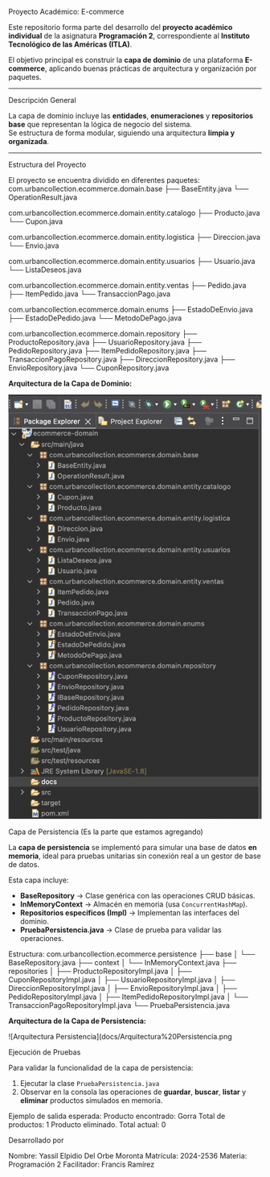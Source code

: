 Proyecto Académico: E-commerce

Este repositorio forma parte del desarrollo del **proyecto académico individual** de la asignatura **Programación 2**, correspondiente al **Instituto Tecnológico de las Américas (ITLA)**.

El objetivo principal es construir la **capa de dominio** de una plataforma **E-commerce**, aplicando buenas prácticas de arquitectura y organización por paquetes.

---

Descripción General

La capa de dominio incluye las **entidades**, **enumeraciones** y **repositorios base** que representan la lógica de negocio del sistema.  
Se estructura de forma modular, siguiendo una arquitectura **limpia y organizada**.

---

Estructura del Proyecto

El proyecto se encuentra dividido en diferentes paquetes:
com.urbancollection.ecommerce.domain.base
├── BaseEntity.java
└── OperationResult.java

com.urbancollection.ecommerce.domain.entity.catalogo
├── Producto.java
└── Cupon.java

com.urbancollection.ecommerce.domain.entity.logistica
├── Direccion.java
└── Envio.java

com.urbancollection.ecommerce.domain.entity.usuarios
├── Usuario.java
└── ListaDeseos.java

com.urbancollection.ecommerce.domain.entity.ventas
├── Pedido.java
├── ItemPedido.java
└── TransaccionPago.java

com.urbancollection.ecommerce.domain.enums
├── EstadoDeEnvio.java
├── EstadoDePedido.java
└── MetodoDePago.java

com.urbancollection.ecommerce.domain.repository
├── ProductoRepository.java
├── UsuarioRepository.java
├── PedidoRepository.java
├── ItemPedidoRepository.java
├── TransaccionPagoRepository.java
├── DireccionRepository.java
├── EnvioRepository.java
└── CuponRepository.java


**Arquitectura de la Capa de Dominio:**

![Arquitectura Ecommerce](docs/Arquitectura%20Ecommerce.png)


Capa de Persistencia (Es la parte que estamos agregando)

La **capa de persistencia** se implementó para simular una base de datos **en memoria**, ideal para pruebas unitarias sin conexión real a un gestor de base de datos.

Esta capa incluye:
- **BaseRepository** → Clase genérica con las operaciones CRUD básicas.  
- **InMemoryContext** → Almacén en memoria (usa `ConcurrentHashMap`).  
- **Repositorios específicos (Impl)** → Implementan las interfaces del dominio.  
- **PruebaPersistencia.java** → Clase de prueba para validar las operaciones.

Estructura:
com.urbancollection.ecommerce.persistence
├── base
│ └── BaseRepository.java
├── context
│ └── InMemoryContext.java
├── repositories
│ ├── ProductoRepositoryImpl.java
│ ├── CuponRepositoryImpl.java
│ ├── UsuarioRepositoryImpl.java
│ ├── DireccionRepositoryImpl.java
│ ├── EnvioRepositoryImpl.java
│ ├── PedidoRepositoryImpl.java
│ ├── ItemPedidoRepositoryImpl.java
│ └── TransaccionPagoRepositoryImpl.java
└── PruebaPersistencia.java


**Arquitectura de la Capa de Persistencia:**

![Arquitectura Persistencia](docs/Arquitectura%20Persistencia.png


Ejecución de Pruebas

Para validar la funcionalidad de la capa de persistencia:

1. Ejecutar la clase `PruebaPersistencia.java`  
2. Observar en la consola las operaciones de **guardar**, **buscar**, **listar** y **eliminar** productos simulados en memoria.

Ejemplo de salida esperada:
Producto encontrado: Gorra
Total de productos: 1
Producto eliminado. Total actual: 0

Desarrollado por

Nombre: Yassil Elpidio Del Orbe Moronta
Matrícula: 2024-2536
Materia: Programación 2
Facilitador: Francis Ramírez
